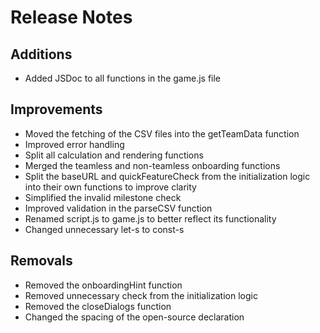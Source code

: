 # Release Notes

## Additions

- Added JSDoc to all functions in the game.js file

## Improvements

- Moved the fetching of the CSV files into the getTeamData function
- Improved error handling
- Split all calculation and rendering functions
- Merged the teamless and non-teamless onboarding functions
- Split the baseURL and quickFeatureCheck from the initialization logic into their own functions to improve clarity
- Simplified the invalid milestone check
- Improved validation in the parseCSV function
- Renamed script.js to game.js to better reflect its functionality
- Changed unnecessary let-s to const-s

## Removals

- Removed the onboardingHint function
- Removed unnecessary check from the initialization logic
- Removed the closeDialogs function
- Changed the spacing of the open-source declaration